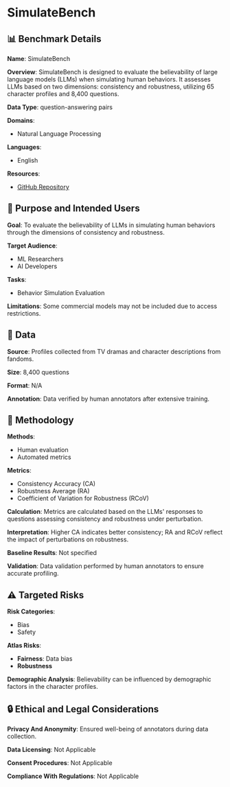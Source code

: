 # SimulateBench

## 📊 Benchmark Details

**Name**: SimulateBench

**Overview**: SimulateBench is designed to evaluate the believability of large language models (LLMs) when simulating human behaviors. It assesses LLMs based on two dimensions: consistency and robustness, utilizing 65 character profiles and 8,400 questions.

**Data Type**: question-answering pairs

**Domains**:
- Natural Language Processing

**Languages**:
- English

**Resources**:
- [GitHub Repository](https://github.com/user/repo)

## 🎯 Purpose and Intended Users

**Goal**: To evaluate the believability of LLMs in simulating human behaviors through the dimensions of consistency and robustness.

**Target Audience**:
- ML Researchers
- AI Developers

**Tasks**:
- Behavior Simulation Evaluation

**Limitations**: Some commercial models may not be included due to access restrictions.

## 💾 Data

**Source**: Profiles collected from TV dramas and character descriptions from fandoms.

**Size**: 8,400 questions

**Format**: N/A

**Annotation**: Data verified by human annotators after extensive training.

## 🔬 Methodology

**Methods**:
- Human evaluation
- Automated metrics

**Metrics**:
- Consistency Accuracy (CA)
- Robustness Average (RA)
- Coefficient of Variation for Robustness (RCoV)

**Calculation**: Metrics are calculated based on the LLMs' responses to questions assessing consistency and robustness under perturbation.

**Interpretation**: Higher CA indicates better consistency; RA and RCoV reflect the impact of perturbations on robustness.

**Baseline Results**: Not specified

**Validation**: Data validation performed by human annotators to ensure accurate profiling.

## ⚠️ Targeted Risks

**Risk Categories**:
- Bias
- Safety

**Atlas Risks**:
- **Fairness**: Data bias
- **Robustness**

**Demographic Analysis**: Believability can be influenced by demographic factors in the character profiles.

## 🔒 Ethical and Legal Considerations

**Privacy And Anonymity**: Ensured well-being of annotators during data collection.

**Data Licensing**: Not Applicable

**Consent Procedures**: Not Applicable

**Compliance With Regulations**: Not Applicable
